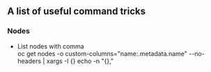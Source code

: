 ## A list of useful command tricks

### Nodes

* List nodes with comma<br> 
  oc get nodes -o custom-columns="name:.metadata.name" --no-headers | xargs -I {} echo -n "{},"
